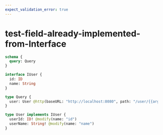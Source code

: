 ```yaml
---
expect_validation_error: true
---
```


# test-field-already-implemented-from-Interface

```graphql @server
schema {
  query: Query
}

interface IUser {
  id: ID
  name: String
}

type Query {
  user: User @http(baseURL: "http://localhost:8080", path: "/user/{{args.input.id}}")
}

type User implements IUser {
  userId: ID! @modify(name: "id")
  userName: String! @modify(name: "name")
}
```
